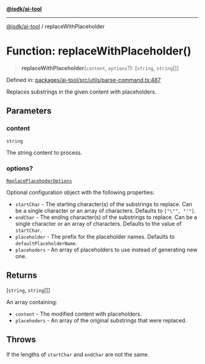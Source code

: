 [**@isdk/ai-tool**](../README.md)

***

[@isdk/ai-tool](../globals.md) / replaceWithPlaceholder

# Function: replaceWithPlaceholder()

> **replaceWithPlaceholder**(`content`, `options`?): \[`string`, `string`[]\]

Defined in: [packages/ai-tool/src/utils/parse-command.ts:487](https://github.com/isdk/ai-tool.js/blob/077730e62e6c723611b64a587e36b69766741af4/src/utils/parse-command.ts#L487)

Replaces substrings in the given content with placeholders.

## Parameters

### content

`string`

The string content to process.

### options?

[`ReplacePlacehoderOptions`](../interfaces/ReplacePlacehoderOptions.md)

Optional configuration object with the following properties:
  - `startChar` - The starting character(s) of the substrings to replace. Can be a single character or an array of characters. Defaults to `["\"", "'"]`.
  - `endChar` - The ending character(s) of the substrings to replace. Can be a single character or an array of characters. Defaults to the value of `startChar`.
  - `placeholder` - The prefix for the placeholder names. Defaults to `defaultPlaceholderName`.
  - `placehoders` - An array of placeholders to use instead of generating new one.

## Returns

\[`string`, `string`[]\]

An array containing:
  - `content` - The modified content with placeholders.
  - `placehoders` - An array of the original substrings that were replaced.

## Throws

If the lengths of `startChar` and `endChar` are not the same.
